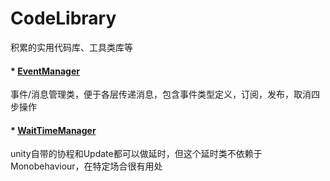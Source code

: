 # CodeLibrary
积累的实用代码库、工具类库等

#### * [EventManager](https://github.com/linguoyuan/CodeLibrary/tree/master/01_EventManager)
事件/消息管理类，便于各层传递消息，包含事件类型定义，订阅，发布，取消四步操作

#### * [WaitTimeManager](https://github.com/linguoyuan/CodeLibrary/tree/master/02_WaitTimeManager)
unity自带的协程和Update都可以做延时，但这个延时类不依赖于Monobehaviour，在特定场合很有用处
